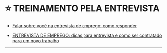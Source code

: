 # :star: TREINAMENTO PELA ENTREVISTA

- [Falar sobre você na entrevista de emprego: como responder](https://www.todacarreira.com/falar-sobre-si-na-entrevista-de-emprego-como-responder/)

- [ENTREVISTA DE EMPREGO: dicas para entrevista e como ser contratado para um novo trabalho](https://youtu.be/4sahrcj9MAg)

--- 
